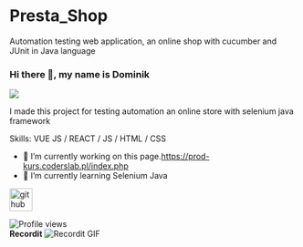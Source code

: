 # Presta_Shop
Automation testing web application, an online shop with cucumber and JUnit in Java language
### Hi there 👋, my name is Dominik
![](https://user-images.githubusercontent.com/66419930/92467054-e7a00a80-f1c8-11ea-9233-c6572ce26995.png)

I made this project for testing automation an online store with selenium java framework

Skills: VUE JS / REACT / JS / HTML / CSS

- 🔭 I’m currently working on this page.https://prod-kurs.coderslab.pl/index.php 
- 🌱 I’m currently learning Selenium Java 


[<img src='https://cdn.jsdelivr.net/npm/simple-icons@3.0.1/icons/github.svg' alt='github' height='40'>](https://github.com/z0ggy)  

![Profile views](https://gpvc.arturio.dev/z0ggy)  
**Recordit**
![Recordit GIF](http://recordit.co/F7yFnanWCA.gif)
